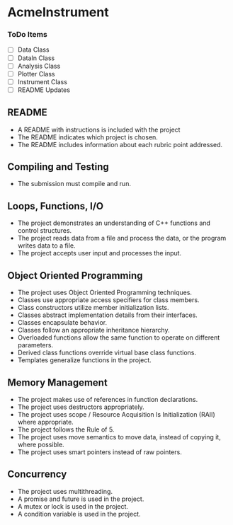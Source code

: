 # AcmeInstrument

### ToDo Items

- [ ] Data Class
- [ ] DataIn Class
- [ ] Analysis Class
- [ ] Plotter Class
- [ ] Instrument Class
- [ ] README Updates

## README

- A README with instructions is included with the project
- The README indicates which project is chosen.
- The README includes information about each rubric point addressed.

## Compiling and Testing 

- The submission must compile and run.

## Loops, Functions, I/O

- The project demonstrates an understanding of C++ functions and control structures.
- The project reads data from a file and process the data, or the program writes data to a file.
- The project accepts user input and processes the input.

## Object Oriented Programming

- The project uses Object Oriented Programming techniques.
- Classes use appropriate access specifiers for class members.
- Class constructors utilize member initialization lists.
- Classes abstract implementation details from their interfaces.
- Classes encapsulate behavior.
- Classes follow an appropriate inheritance hierarchy.
- Overloaded functions allow the same function to operate on different parameters.
- Derived class functions override virtual base class functions.
- Templates generalize functions in the project.

## Memory Management

- The project makes use of references in function declarations.
- The project uses destructors appropriately.
- The project uses scope / Resource Acquisition Is Initialization (RAII) where appropriate.
- The project follows the Rule of 5.
- The project uses move semantics to move data, instead of copying it, where possible.
- The project uses smart pointers instead of raw pointers.

## Concurrency

- The project uses multithreading.
- A promise and future is used in the project.
- A mutex or lock is used in the project.
- A condition variable is used in the project.